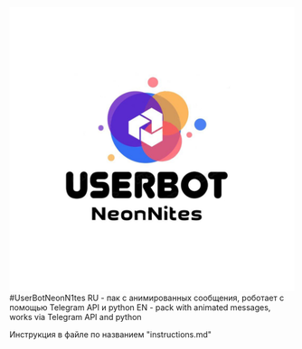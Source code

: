 ![This is an image](https://github.com/NeonN1tes/userbotNeonN1tes/blob/main/IMG_20220306_003728_724.jpg)
#UserBotNeonN1tes
RU - пак с анимированных сообщения, роботает
с помощью Telegram API и python
EN - pack with animated messages, works
via Telegram API and python

Инструкция в файле по названием "instructions.md"
